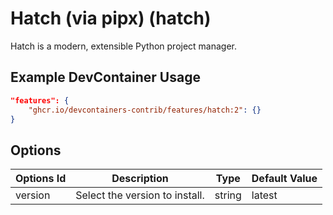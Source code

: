 
# Hatch (via pipx) (hatch)

Hatch is a modern, extensible Python project manager.

## Example DevContainer Usage

```json
"features": {
    "ghcr.io/devcontainers-contrib/features/hatch:2": {}
}
```

## Options

| Options Id | Description | Type | Default Value |
|-----|-----|-----|-----|
| version | Select the version to install. | string | latest |


